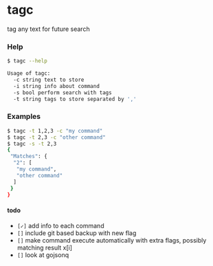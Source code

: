 # tagc
tag any text for future search

### Help
```bash
$ tagc --help

Usage of tagc:
  -c string text to store
  -i string info about command
  -s bool perform search with tags
  -t string tags to store separated by ','
```

### Examples
````bash
$ tagc -t 1,2,3 -c "my command"
$ tagc -t 2,3 -c "other command"
$ tagc -s -t 2,3
{
 "Matches": {
  "2": [
   "my command",
   "other command"
  ]
 }
}

````

#### todo
- `[✓]` add info to each command
- `[]` include git based backup with new flag
- `[]` make command execute automatically with extra flags, possibly matching result x[i]
- `[]` look at gojsonq